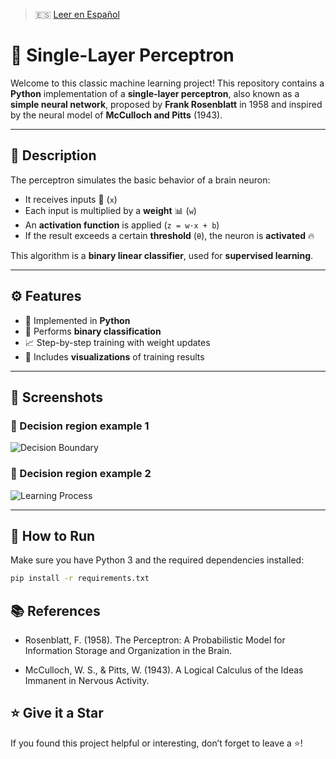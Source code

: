 > 🇪🇸 [Leer en Español](README.es.md)

# 🧠 Single-Layer Perceptron

Welcome to this classic machine learning project! This repository contains a **Python** implementation of a **single-layer perceptron**, also known as a **simple neural network**, proposed by **Frank Rosenblatt** in 1958 and inspired by the neural model of **McCulloch and Pitts** (1943).

---

## 📘 Description

The perceptron simulates the basic behavior of a brain neuron:

- It receives inputs 🧾 (`x`)
- Each input is multiplied by a **weight** 📊 (`w`)
- An **activation function** is applied (`z = w·x + b`)
- If the result exceeds a certain **threshold** (`θ`), the neuron is **activated** 🔥

This algorithm is a **binary linear classifier**, used for **supervised learning**.

---

## ⚙️ Features

- 🐍 Implemented in **Python**
- 🎯 Performs **binary classification**
- 📈 Step-by-step training with weight updates
- 🧪 Includes **visualizations** of training results

---

## 📸 Screenshots

### 🔹 Decision region example 1
![Decision Boundary](https://github.com/josgard94/perceptron-single-layer/blob/master/result.png)

### 🔹 Decision region example 2
![Learning Process](https://github.com/josgard94/perceptron-single-layer/blob/master/result2.png)

---

## 🚀 How to Run

Make sure you have Python 3 and the required dependencies installed:

```bash
pip install -r requirements.txt
```
## 📚 References
 - Rosenblatt, F. (1958). The Perceptron: A Probabilistic Model for Information Storage and Organization in the Brain.

 - McCulloch, W. S., & Pitts, W. (1943). A Logical Calculus of the Ideas Immanent in Nervous Activity.

## ⭐ Give it a Star
If you found this project helpful or interesting, don’t forget to leave a ⭐!
